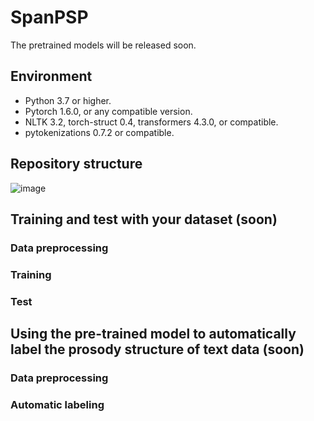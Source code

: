 # SpanPSP
The pretrained models will be released soon.

## Environment
* Python 3.7 or higher.
* Pytorch 1.6.0, or any compatible version.
* NLTK 3.2, torch-struct 0.4, transformers 4.3.0, or compatible.
* pytokenizations 0.7.2 or compatible.

## Repository structure
![image](https://user-images.githubusercontent.com/70370966/142816162-726ac560-cc82-4d04-820c-270c59e53e1d.png)


## Training and test with your dataset (soon)
### Data preprocessing

### Training

### Test

## Using the pre-trained model to automatically label the prosody structure of text data (soon)
### Data preprocessing

### Automatic labeling
